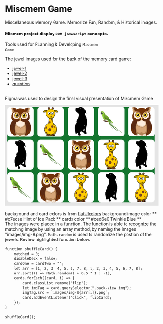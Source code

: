 # Miscmem Game
Miscellaneous Memory Game. 
Memorize Fun, Random, &amp; Historical images.
#### Mismem project display <code>DOM javascript</code> concepts.

Tools used for PLanning & Developing <code>Miscmem Game</code>

The jewel images used for the back of the memory card game:
  - [jewel-1](images/img-1.png)
  - [jewel-2](images/img-2.png)
  - [jewel-3](images/img-3.png)
  - [question](images/que_icon.svg)
<br>
Figma was used to design the final visual presentation of Miscmem Game

![Figma](images/prototype.png)

background and card colors is from [flatUIcolors](https://flatuicolors.com)
background image color ** #c7ecee Hint of Ice Pack **
cards color ** #ced6e0 Twinkle Blue **
<br>
The images were placed in a function. The function is able to recognize the matching image by using an array method, by naming the images "images/img-8.png". <code>Math.random</code> is used to randomize the postion of the jewels. Review highlighted function below.

```
function shuffleCard() {
    matched = 0;
    disableDeck = false;
    cardOne = cardTwo = "";
    let arr = [1, 2, 3, 4, 5, 6, 7, 8, 1, 2, 3, 4, 5, 6, 7, 8];
    arr.sort(() => Math.random() > 0.5 ? 1 : -1);
    cards.forEach((card, i) => {
        card.classList.remove("flip");
        let imgTag = card.querySelector(".back-view img");
        imgTag.src = `images/img-${arr[i]}.png`;
        card.addEventListener("click", flipCard);
    });
}

shuffleCard();
```
